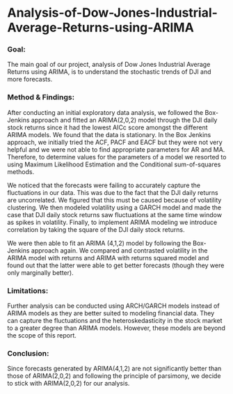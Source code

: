# Analysis-of-Dow-Jones-Industrial-Average-Returns-using-ARIMA

### **Goal:**

The main goal of our project, analysis of Dow Jones Industrial Average Returns using ARIMA,
is to understand the stochastic trends of DJI and more forecasts.

### **Method & Findings:**

After conducting an initial exploratory data analysis, we followed the Box-Jenkins approach and
fitted an ARIMA(2,0,2) model through the DJI daily stock returns since it had the lowest AICc
score amongst the different ARIMA models. We found that the data is stationary. In the Box
Jenkins approach, we initially tried the ACF, PACF and EACF but they were not very helpful
and we were not able to find appropriate parameters for AR and MA. Therefore, to determine
values for the parameters of a model we resorted to using Maximum Likelihood Estimation and
the Conditional sum-of-squares methods.

We noticed that the forecasts were failing to accurately capture the fluctuations in our data. This
was due to the fact that the DJI daily returns are uncorrelated. We figured that this must be
caused because of volatility clustering. We then modeled volatility using a GARCH model and
made the case that DJI daily stock returns saw fluctuations at the same time window as spikes in
volatility. Finally, to implement ARIMA modeling we introduce correlation by taking the square
of the DJI daily stock returns.

We were then able to fit an ARIMA (4,1,2) model by following the Box-Jenkins approach again.
We compared and contrasted volatility in the ARIMA model with returns and ARIMA with
returns squared model and found out that the latter were able to get better forecasts (though they
were only marginally better).

### **Limitations:**

Further analysis can be conducted using ARCH/GARCH models instead of ARIMA models as
they are better suited to modeling financial data. They can capture the fluctuations and the
heteroskedasticity in the stock market to a greater degree than ARIMA models. However, these
models are beyond the scope of this report.

### **Conclusion:**

Since forecasts generated by ARIMA(4,1,2) are not significantly better than those of
ARIMA(2,0,2) and following the principle of parsimony, we decide to stick with ARIMA(2,0,2)
for our analysis.
